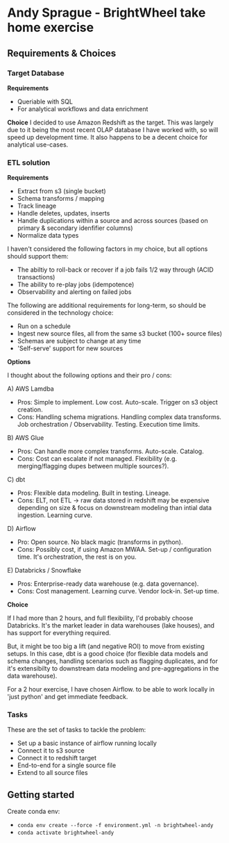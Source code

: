 # Andy Sprague - BrightWheel take home exercise

## Requirements & Choices

### Target Database

**Requirements**
- Queriable with SQL
- For analytical workflows and data enrichment

**Choice**
I decided to use Amazon Redshift as the target. This was largely due to it being the most recent OLAP database I have worked with, so will speed up development time. It also happens to be a decent choice for analytical use-cases.

### ETL solution

**Requirements**

- Extract from s3 (single bucket)
- Schema transforms / mapping
- Track lineage
- Handle deletes, updates, inserts
- Handle duplications within a source and across sources (based on primary & secondary idenfifier columns)
- Normalize data types

I haven't considered the following factors in my choice, but all options should support them:
- The abiltiy to roll-back or recover if a job fails 1/2 way through (ACID transactions)
- The ability to re-play jobs (idempotence)
- Observability and alerting on failed jobs

The following are additional requirements for long-term, so should be considered in the technology choice:
- Run on a schedule
- Ingest new source files, all from the same s3 bucket (100+ source files)
- Schemas are subject to change at any time
- 'Self-serve' support for new sources

**Options**

I thought about the following options and their pro / cons:

A) AWS Lamdba
- Pros: Simple to implement. Low cost. Auto-scale. Trigger on s3 object creation.
- Cons: Handling schema migrations. Handling complex data transforms. Job orchestration / Observability. Testing. Execution time limits.

B) AWS Glue
- Pros: Can handle more complex transforms. Auto-scale. Catalog.
- Cons: Cost can escalate if not managed. Flexibility (e.g. merging/flagging dupes between multiple sources?).

C) dbt
- Pros: Flexible data modeling. Built in testing. Lineage.
- Cons: ELT, not ETL -> raw data stored in redshift may be expensive depending on size & focus on downstream modeling than intial data ingestion. Learning curve.

D) Airflow
- Pro: Open source. No black magic (transforms in python).
- Cons: Possibly cost, if using Amazon MWAA. Set-up / configuration time. It's orchestration, the rest is on you.

E) Databricks / Snowflake
- Pros: Enterprise-ready data warehouse (e.g. data governance).
- Cons: Cost management. Learning curve. Vendor lock-in. Set-up time.

**Choice**

If I had more than 2 hours, and full flexibility, I'd probably choose Databricks. It's the market leader in data warehouses (lake houses), and has support for everything required.

But, it might be too big a lift (and negative ROI) to move from existing setups. In this case, dbt is a good choice (for flexible data models and schema changes, handling scenarios such as flagging duplicates, and for it's extensibilty to downstream data modeling and pre-aggregations in the data warehouse).

For a 2 hour exercise, I have chosen Airflow. to be able to work locally in 'just python' and get immediate feedback.

### Tasks

These are the set of tasks to tackle the problem:
- Set up a basic instance of airflow running locally
- Connect it to s3 source
- Connect it to redshift target
- End-to-end for a single source file
- Extend to all source files


## Getting started

Create conda env:
- `conda env create --force -f environment.yml -n brightwheel-andy`
- `conda activate brightwheel-andy`



